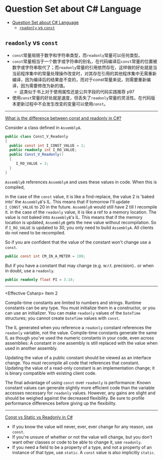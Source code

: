 # Question Set about C# Language
- [Question Set about C# Language](#question-set-about-c-language)
  - [`readonly` vs `const`](#readonly-vs-const)

## `readonly` vs `const`

- `const`常量局限于数字和字符串类型，而`readonly`常量可以任何类型。
- `const`常量相当于一个数字或字符串的别名，在代码编译后`const`常量的位置被数字或字符串取代了；而`readonly`常量的引用依然存在，这样做的好处就是当当前程序集中的常量处理操作改变时，对其存在引用的其他程序集中无需重新编译，因为编译后的结果是不变的，而对于const常量来说，则需要重新编译，因为需要修改为新的值。
  - 这类似于书上对于使用属性还是公共字段的代码实践推荐 p97
- 使用`const`常量的好处就是速度，但丢失了`readonly`常量的灵活性。在代码版本更新过程中不会发生改变的变量可以使用`const`。

---

[What is the difference between const and readonly in C#?](https://stackoverflow.com/a/56024)

Consider a class defined in `AssemblyA`.

```csharp
public class Const_V_Readonly
{
  public const int I_CONST_VALUE = 2;
  public readonly int I_RO_VALUE;
  public Const_V_Readonly()
  {
     I_RO_VALUE = 3;
  }
}
```
`AssemblyB` references `AssemblyA` and uses these values in code. When this is compiled,

  in the case of the `const` value, it is like a find-replace, the value 2 is 'baked into' the `AssemblyB`'s IL. This means that if tomorrow I'll update `I_CONST_VALUE` to 20 in the future. `AssemblyB` would still have 2 till I recompile it.
  in the case of the `readonly` value, it is like a ref to a memory location. The value is not baked into `AssemblyB`'s IL. This means that if the memory location is updated, `AssemblyB` gets the new value without recompilation. So if `I_RO_VALUE` is updated to 30, you only need to build `AssemblyA`. All clients do not need to be recompiled.

So if you are confident that the value of the constant won't change use a `const`.

```csharp
public const int CM_IN_A_METER = 100;
```

But if you have a constant that may change (e.g. w.r.t. precision).. or when in doubt, use a `readonly`.


```csharp
public readonly float PI = 3.14;
```

---

\<Effective Csharp\> Item 2

Compile-time constants are limited to numbers and strings.
Runtime constants can be any type. 
You must initialize them in a constructor, or you can use an initializer. 
You can make `readonly` values of the `DateTime` structures; you cannot create `DateTime` values with `const`.

The IL generated when you reference a `readonly` constant references the `readonly` variable, not the value.
Compile-time constants generate the same IL as though you’ve used the numeric constants in your code, even across assemblies: A constant in one assembly is still replaced with the value when used in another assembly.

Updating the value of a public constant should be viewed as an interface change.
You must recompile all code that references that constant. 
Updating the value of a read-only constant is an implementation change; it is binary compatible with existing client code.

The final advantage of using `const` over `readonly` is performance: Known constant values can generate slightly more efficient code than the variable accesses necessary for `readonly` values. 
However, any gains are slight and should be weighed against the decreased flexibility. 
Be sure to profile performance differences before giving up the flexibility.

--- 

[Const vs Static vs Readonly in C#](https://exceptionnotfound.net/const-vs-static-vs-readonly-in-c-sharp-applications/)

- If you know the value will never, ever, ever change for any reason, use `const`.
- If you're unsure of whether or not the value will change, but you don't want other classes or code to be able to change it, use `readonly`.
- If you need a field to be a property of a type, and not a property of an instance of that type, use `static`.
A `const` value is also implicitly `static`.